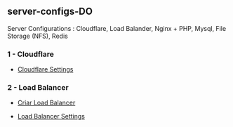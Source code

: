 ## server-configs-DO
Server Configurations : Cloudflare, Load Balander, Nginx + PHP, Mysql, File Storage (NFS), Redis

### 1 - Cloudflare

- [Cloudflare Settings](cloudflare/config.md)

### 2 - Load Balancer

- [Criar Load Balancer](https://cloud.digitalocean.com/networking/load_balancers)

- [Load Balancer Settings](load-balancer/config.md)
